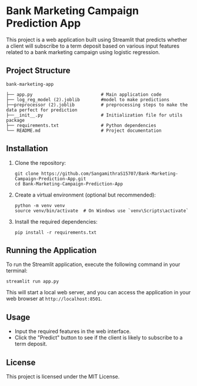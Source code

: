 # Bank Marketing Campaign Prediction App

This project is a web application built using Streamlit that predicts whether a client will subscribe to a term deposit based on various input features related to a bank marketing campaign using logistic regression.

## Project Structure

```
bank-marketing-app

├── app.py                          # Main application code
├── log_reg_model (2).joblib        #model to make predictions
├──preprocessor (2).joblib          # preprocessing steps to make the data perfect for prediction
├──__init__.py                      # Initialization file for utils package
├── requirements.txt                # Python dependencies
└── README.md                       # Project documentation
```

## Installation

1. Clone the repository:
   ```
   git clone https://github.com/SangamithraS15707/Bank-Marketing-Campaign-Prediction-App.git
   cd Bank-Marketing-Campaign-Prediction-App
   ```

2. Create a virtual environment (optional but recommended):
   ```
   python -m venv venv
   source venv/bin/activate  # On Windows use `venv\Scripts\activate`
   ```

3. Install the required dependencies:
   ```
   pip install -r requirements.txt
   ```

## Running the Application

To run the Streamlit application, execute the following command in your terminal:
```
streamlit run app.py
```

This will start a local web server, and you can access the application in your web browser at `http://localhost:8501`.

## Usage

- Input the required features in the web interface.
- Click the "Predict" button to see if the client is likely to subscribe to a term deposit.

## License

This project is licensed under the MIT License.
